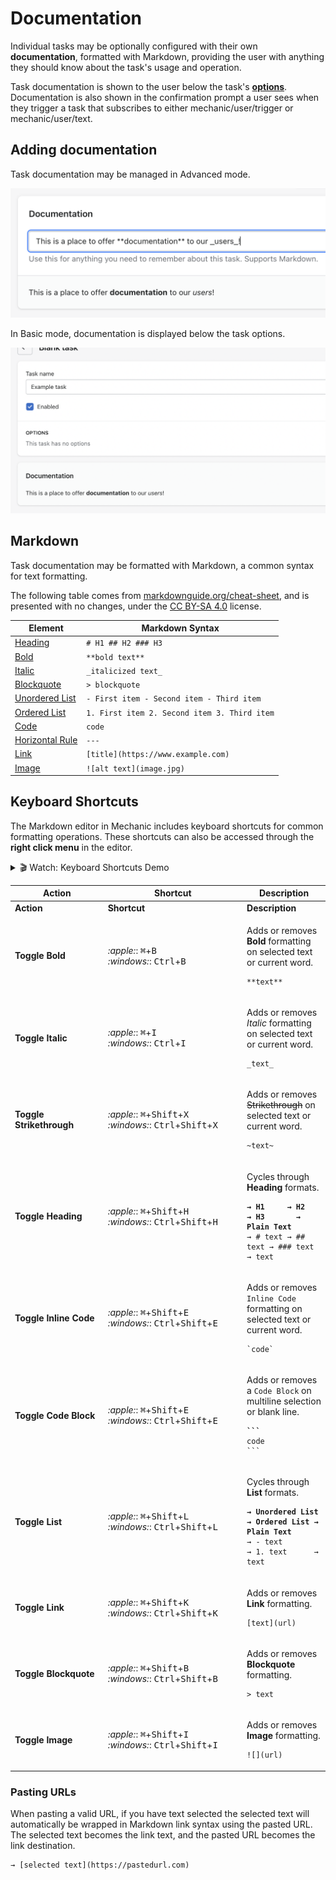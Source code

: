# Documentation

Individual tasks may be optionally configured with their own **documentation**, formatted with Markdown, providing the user with anything they should know about the task's usage and operation.

Task documentation is shown to the user below the task's [**options**](../options/). Documentation is also shown in the confirmation prompt a user sees when they trigger a task that subscribes to either mechanic/user/trigger or mechanic/user/text.

## Adding documentation

Task documentation may be managed in Advanced mode.

![](<../../../.gitbook/assets/Screen Shot 2022-04-01 at 7.20.38 PM.png>)

In Basic mode, documentation is displayed below the task options.

![](<../../../.gitbook/assets/Screen Shot 2022-04-01 at 7.21.15 PM.png>)

## Markdown

Task documentation may be formatted with Markdown, a common syntax for text formatting.

The following table comes from [markdownguide.org/cheat-sheet](https://www.markdownguide.org/cheat-sheet/), and is presented with no changes, under the [CC BY-SA 4.0](https://creativecommons.org/licenses/by-sa/4.0/) license.

| **Element**                                                                     | **Markdown Syntax**                          |
| ------------------------------------------------------------------------------- | -------------------------------------------- |
| [Heading](https://www.markdownguide.org/basic-syntax/#headings)                 | `# H1 ## H2 ### H3`                          |
| [Bold](https://www.markdownguide.org/basic-syntax/#bold)                        | `**bold text**`                              |
| [Italic](https://www.markdownguide.org/basic-syntax/#italic)                    | `_italicized text_`                          |
| [Blockquote](https://www.markdownguide.org/basic-syntax/#blockquotes-1)         | `> blockquote`                               |
| [Unordered List](https://www.markdownguide.org/basic-syntax/#unordered-lists)   | `- First item - Second item - Third item`    |
| [Ordered List](https://www.markdownguide.org/basic-syntax/#ordered-lists)       | `1. First item 2. Second item 3. Third item` |
| [Code](https://www.markdownguide.org/basic-syntax/#code)                        | `code`                                       |
| [Horizontal Rule](https://www.markdownguide.org/basic-syntax/#horizontal-rules) | `---`                                        |
| [Link](https://www.markdownguide.org/basic-syntax/#links)                       | `[title](https://www.example.com)`           |
| [Image](https://www.markdownguide.org/basic-syntax/#images-1)                   | `![alt text](image.jpg)`                     |

## Keyboard Shortcuts

The Markdown editor in Mechanic includes keyboard shortcuts for common formatting operations. These shortcuts can also be accessed through the **right click menu** in the editor.

<details>

<summary>🎬 Watch: Keyboard Shortcuts Demo</summary>

<figure><img src="../../../.gitbook/assets/markdown keyboard shortcuts demo (1).gif" alt=""><figcaption></figcaption></figure>

</details>

<table data-header-hidden><thead><tr><th width="134.640625">Action</th><th width="208.4453125">Shortcut</th><th>Description</th></tr></thead><tbody><tr><td><strong>Action</strong></td><td><strong>Shortcut</strong></td><td><strong>Description</strong></td></tr><tr><td><strong>Toggle Bold</strong></td><td><i class="fa-apple">:apple:</i>: <kbd>⌘</kbd>+<kbd>B</kbd> <br><i class="fa-windows">:windows:</i>: <kbd>Ctrl</kbd>+<kbd>B</kbd></td><td><p>Adds or removes <strong>Bold</strong> formatting on selected text or current word.</p><pre><code>**text**
</code></pre></td></tr><tr><td><strong>Toggle Italic</strong></td><td><i class="fa-apple">:apple:</i>: <kbd>⌘</kbd>+<kbd>I</kbd> <br><i class="fa-windows">:windows:</i>: <kbd>Ctrl</kbd>+<kbd>I</kbd></td><td><p>Adds or removes <em>Italic</em> formatting on selected text or current word.</p><pre><code>_text_
</code></pre></td></tr><tr><td><strong>Toggle Strikethrough</strong></td><td><i class="fa-apple">:apple:</i>: <kbd>⌘</kbd>+<kbd>Shift</kbd>+<kbd>X</kbd> <br><i class="fa-windows">:windows:</i>: <kbd>Ctrl</kbd>+<kbd>Shift</kbd>+<kbd>X</kbd></td><td><p>Adds or removes <del>Strikethrough</del> on selected text or current word.</p><pre><code>~text~
</code></pre></td></tr><tr><td><strong>Toggle Heading</strong></td><td><i class="fa-apple">:apple:</i>: <kbd>⌘</kbd>+<kbd>Shift</kbd>+<kbd>H</kbd> <br><i class="fa-windows">:windows:</i>: <kbd>Ctrl</kbd>+<kbd>Shift</kbd>+<kbd>H</kbd></td><td><p>Cycles through <strong>Heading</strong> formats.</p><pre><code><strong>→ H1     → H2      → H3       → Plain Text
</strong>→ # text → ## text → ### text → text 
</code></pre></td></tr><tr><td><strong>Toggle Inline Code</strong></td><td><i class="fa-apple">:apple:</i>: <kbd>⌘</kbd>+<kbd>Shift</kbd>+<kbd>E</kbd> <br><i class="fa-windows">:windows:</i>: <kbd>Ctrl</kbd>+<kbd>Shift</kbd>+<kbd>E</kbd></td><td><p>Adds or removes <code>Inline Code</code> formatting on selected text or current word.</p><pre><code>`code`
</code></pre></td></tr><tr><td><strong>Toggle Code Block</strong></td><td><i class="fa-apple">:apple:</i>: <kbd>⌘</kbd>+<kbd>Shift</kbd>+<kbd>E</kbd> <br><i class="fa-windows">:windows:</i>: <kbd>Ctrl</kbd>+<kbd>Shift</kbd>+<kbd>E</kbd></td><td><p>Adds or removes a <code>Code Block</code> on multiline selection or blank line.</p><pre data-full-width="false"><code><strong>```
</strong>code
```
</code></pre></td></tr><tr><td><strong>Toggle List</strong></td><td><i class="fa-apple">:apple:</i>: <kbd>⌘</kbd>+<kbd>Shift</kbd>+<kbd>L</kbd> <br><i class="fa-windows">:windows:</i>: <kbd>Ctrl</kbd>+<kbd>Shift</kbd>+<kbd>L</kbd></td><td><p>Cycles through <strong>List</strong> formats.</p><pre><code><strong>→ Unordered List → Ordered List → Plain Text
</strong>→ - text         → 1. text      → text
</code></pre></td></tr><tr><td><strong>Toggle Link</strong></td><td><i class="fa-apple">:apple:</i>: <kbd>⌘</kbd>+<kbd>Shift</kbd>+<kbd>K</kbd> <br><i class="fa-windows">:windows:</i>: <kbd>Ctrl</kbd>+<kbd>Shift</kbd>+<kbd>K</kbd></td><td><p>Adds or removes <strong>Link</strong> formatting.</p><pre><code>[text](url)
</code></pre></td></tr><tr><td><strong>Toggle Blockquote</strong></td><td><i class="fa-apple">:apple:</i>: <kbd>⌘</kbd>+<kbd>Shift</kbd>+<kbd>B</kbd> <br><i class="fa-windows">:windows:</i>: <kbd>Ctrl</kbd>+<kbd>Shift</kbd>+<kbd>B</kbd></td><td><p>Adds or removes <strong>Blockquote</strong> formatting.</p><pre><code>> text 
</code></pre></td></tr><tr><td><strong>Toggle Image</strong></td><td><i class="fa-apple">:apple:</i>: <kbd>⌘</kbd>+<kbd>Shift</kbd>+<kbd>I</kbd> <br><i class="fa-windows">:windows:</i>: <kbd>Ctrl</kbd>+<kbd>Shift</kbd>+<kbd>I</kbd></td><td><p></p><p>Adds or removes <strong>Image</strong> formatting.</p><pre><code>![](url)
</code></pre></td></tr></tbody></table>

### **Pasting URLs**

When pasting a valid URL, if you have text selected the selected text will automatically be wrapped in Markdown link syntax using the pasted URL. The selected text becomes the link text, and the pasted URL becomes the link destination.

```
→ [selected text](https://pastedurl.com)
```

